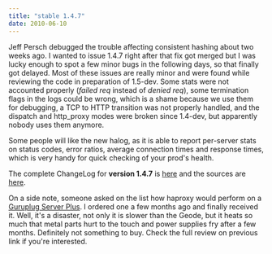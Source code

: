 ```yaml
---
title: "stable 1.4.7"
date: 2010-06-10
---
```


Jeff Persch debugged the trouble affecting consistent hashing about two weeks ago. I wanted to issue 1.4.7 right after that fix got merged but I was lucky enough to spot a few minor bugs in the following days, so that finally got delayed. Most of these issues are really minor and were found while reviewing the code in preparation of 1.5-dev. Some stats were not accounted properly (_failed req_ instead of _denied req_), some termination flags in the logs could be wrong, which is a shame because we use them for debugging, a TCP to HTTP transition was not properly handled, and the dispatch and http\_proxy modes were broken since 1.4-dev, but apparently nobody uses them anymore.

Some people will like the new halog, as it is able to report per-server stats on status codes, error ratios, average connection times and response times, which is very handy for quick checking of your prod's health.

The complete ChangeLog for **version 1.4.7** is [here](/download/1.4/src/CHANGELOG) and the sources are [here](/download/1.4/src/).

On a side note, someone asked on the list how haproxy would perform on a [Guruplug Server Plus](http://1wt.eu/articles/guruplug-slow-heater/). I ordered one a few months ago and finally received it. Well, it's a disaster, not only it is slower than the Geode, but it heats so much that metal parts hurt to the touch and power supplies fry after a few months. Definitely not something to buy. Check the full review on previous link if you're interested.
